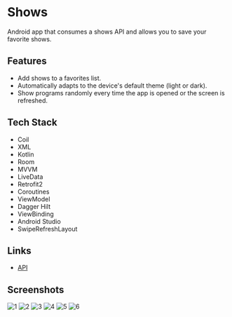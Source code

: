 # Shows

Android app that consumes a shows API and allows you to save your favorite shows.

## Features

- Add shows to a favorites list.
- Automatically adapts to the device's default theme (light or dark).
- Show programs randomly every time the app is opened or the screen is refreshed.

## Tech Stack

- Coil
- XML
- Kotlin
- Room
- MVVM
- LiveData
- Retrofit2
- Coroutines
- ViewModel
- Dagger Hilt
- ViewBinding
- Android Studio
- SwipeRefreshLayout

## Links

- [API](https://api.tvmaze.com/)

## Screenshots

![1](https://user-images.githubusercontent.com/115268191/215933140-10d87ed8-80b7-41ef-b24c-2aa42576d4ff.png)
![2](https://user-images.githubusercontent.com/115268191/215933142-15a3e10f-1eed-4765-a882-bf1aa5d657f9.png)
![3](https://user-images.githubusercontent.com/115268191/215933145-4eb35be0-f042-4d42-9703-0d92deec443b.png)
![4](https://user-images.githubusercontent.com/115268191/215933146-5bf2c5f9-a933-4149-a7b3-1f95145ec35a.png)
![5](https://user-images.githubusercontent.com/115268191/215933148-64ee0fe9-97b1-48d5-ab03-8010801f6748.png)
![6](https://user-images.githubusercontent.com/115268191/215933149-f94c6048-a7f1-4698-8d35-510383d7a4e6.png)
